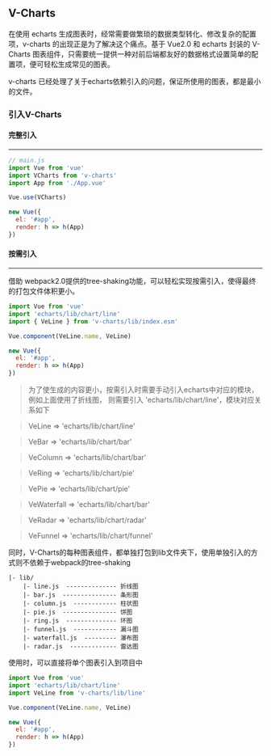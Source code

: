 ## V-Charts

在使用 echarts 生成图表时，经常需要做繁琐的数据类型转化、修改复杂的配置项，v-charts 的出现正是为了解决这个痛点。基于 Vue2.0 和 echarts 封装的 V-Charts 图表组件，只需要统一提供一种对前后端都友好的数据格式设置简单的配置项，便可轻松生成常见的图表。

v-charts 已经处理了关于echarts依赖引入的问题，保证所使用的图表，都是最小的文件。

### 引入V-Charts

#### 完整引入
-----

```js
// main.js
import Vue from 'vue'
import VCharts from 'v-charts'
import App from './App.vue'

Vue.use(VCharts)

new Vue({
  el: '#app',
  render: h => h(App)
})
```

#### 按需引入
----
借助 webpack2.0提供的tree-shaking功能，可以轻松实现按需引入，使得最终的打包文件体积更小。
```js
import Vue from 'vue'
import 'echarts/lib/chart/line'
import { VeLine } from 'v-charts/lib/index.esm'

Vue.component(VeLine.name, VeLine)

new Vue({
  el: '#app',
  render: h => h(App)
})
```
> 为了使生成的内容更小，按需引入时需要手动引入echarts中对应的模块，例如上面使用了折线图，
则需要引入 'echarts/lib/chart/line'，模块对应关系如下

> VeLine => 'echarts/lib/chart/line'

> VeBar => 'echarts/lib/chart/bar'

> VeColumn => 'echarts/lib/chart/bar'

> VeRing => 'echarts/lib/chart/pie'

> VePie => 'echarts/lib/chart/pie'

> VeWaterfall => 'echarts/lib/chart/bar'

> VeRadar => 'echarts/lib/chart/radar'

> VeFunnel => 'echarts/lib/chart/funnel'

同时，V-Charts的每种图表组件，都单独打包到lib文件夹下，使用单独引入的方式则不依赖于webpack的tree-shaking
```
|- lib/
    |- line.js  -------------- 折线图
    |- bar.js  --------------- 条形图
    |- column.js  ------------ 柱状图
    |- pie.js  --------------- 饼图
    |- ring.js  -------------- 环图
    |- funnel.js  ------------ 漏斗图
    |- waterfall.js  --------- 瀑布图
    |- radar.js  ------------- 雷达图
```
使用时，可以直接将单个图表引入到项目中
```js
import Vue from 'vue'
import 'echarts/lib/chart/line'
import VeLine from 'v-charts/lib/line'

Vue.component(VeLine.name, VeLine)

new Vue({
  el: '#app',
  render: h => h(App)
})
```
